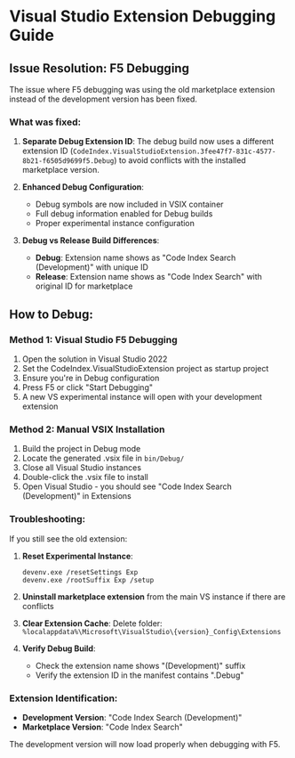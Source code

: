 # Visual Studio Extension Debugging Guide

## Issue Resolution: F5 Debugging

The issue where F5 debugging was using the old marketplace extension instead of the development version has been fixed.

### What was fixed:

1. **Separate Debug Extension ID**: The debug build now uses a different extension ID (`CodeIndex.VisualStudioExtension.3fee47f7-831c-4577-8b21-f6505d9699f5.Debug`) to avoid conflicts with the installed marketplace version.

2. **Enhanced Debug Configuration**: 
   - Debug symbols are now included in VSIX container
   - Full debug information enabled for Debug builds
   - Proper experimental instance configuration

3. **Debug vs Release Build Differences**:
   - **Debug**: Extension name shows as "Code Index Search (Development)" with unique ID
   - **Release**: Extension name shows as "Code Index Search" with original ID for marketplace

## How to Debug:

### Method 1: Visual Studio F5 Debugging
1. Open the solution in Visual Studio 2022
2. Set the CodeIndex.VisualStudioExtension project as startup project
3. Ensure you're in Debug configuration
4. Press F5 or click "Start Debugging"
5. A new VS experimental instance will open with your development extension

### Method 2: Manual VSIX Installation
1. Build the project in Debug mode
2. Locate the generated .vsix file in `bin/Debug/`
3. Close all Visual Studio instances
4. Double-click the .vsix file to install
5. Open Visual Studio - you should see "Code Index Search (Development)" in Extensions

### Troubleshooting:

If you still see the old extension:

1. **Reset Experimental Instance**:
   ```
   devenv.exe /resetSettings Exp
   devenv.exe /rootSuffix Exp /setup
   ```

2. **Uninstall marketplace extension** from the main VS instance if there are conflicts

3. **Clear Extension Cache**:
   Delete folder: `%localappdata%\Microsoft\VisualStudio\{version}_Config\Extensions`

4. **Verify Debug Build**: 
   - Check the extension name shows "(Development)" suffix
   - Verify the extension ID in the manifest contains ".Debug"

### Extension Identification:
- **Development Version**: "Code Index Search (Development)"
- **Marketplace Version**: "Code Index Search"

The development version will now load properly when debugging with F5.